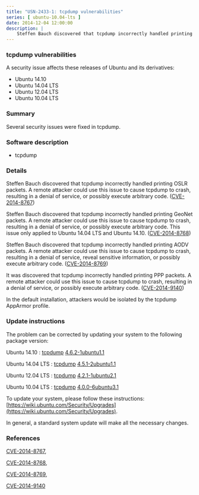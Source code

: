 ```yaml
---
title: "USN-2433-1: tcpdump vulnerabilities"
series: [ ubuntu-10.04-lts ]
date: 2014-12-04 12:00:00
description: |
    Steffen Bauch discovered that tcpdump incorrectly handled printing OSLR packets. A remote attacker could use this issue to cause tcpdump to crash, resulting in a denial of service, or possibly execute arbitrary code. ([CVE-2014-8767](http://people.ubuntu.com/~ubuntu-security/cve/CVE-2014-8767))
--- 
```

 
### tcpdump vulnerabilities

A security issue affects these releases of Ubuntu and its derivatives:

* Ubuntu 14.10
* Ubuntu 14.04 LTS
* Ubuntu 12.04 LTS
* Ubuntu 10.04 LTS

### Summary

Several security issues were fixed in tcpdump. 

### Software description

* tcpdump 

### Details

Steffen Bauch discovered that tcpdump incorrectly handled printing OSLR packets. A remote attacker could use this issue to cause tcpdump to crash, resulting in a denial of service, or possibly execute arbitrary code. ([CVE-2014-8767](http://people.ubuntu.com/~ubuntu-security/cve/CVE-2014-8767))

Steffen Bauch discovered that tcpdump incorrectly handled printing GeoNet packets. A remote attacker could use this issue to cause tcpdump to crash, resulting in a denial of service, or possibly execute arbitrary code. This issue only applied to Ubuntu 14.04 LTS and Ubuntu 14.10. ([CVE-2014-8768](http://people.ubuntu.com/~ubuntu-security/cve/CVE-2014-8768))

Steffen Bauch discovered that tcpdump incorrectly handled printing AODV packets. A remote attacker could use this issue to cause tcpdump to crash, resulting in a denial of service, reveal sensitive information, or possibly execute arbitrary code. ([CVE-2014-8769](http://people.ubuntu.com/~ubuntu-security/cve/CVE-2014-8769))

It was discovered that tcpdump incorrectly handled printing PPP packets. A remote attacker could use this issue to cause tcpdump to crash, resulting in a denial of service, or possibly execute arbitrary code. ([CVE-2014-9140](http://people.ubuntu.com/~ubuntu-security/cve/CVE-2014-9140))

In the default installation, attackers would be isolated by the tcpdump AppArmor profile. 

### Update instructions

The problem can be corrected by updating your system to the following package version:

Ubuntu 14.10
 : [tcpdump](https://launchpad.net/ubuntu/+source/tcpdump) <span> [4.6.2-1ubuntu1.1](https://launchpad.net/ubuntu/+source/tcpdump/4.6.2-1ubuntu1.1) </span> 

Ubuntu 14.04 LTS
 : [tcpdump](https://launchpad.net/ubuntu/+source/tcpdump) <span> [4.5.1-2ubuntu1.1](https://launchpad.net/ubuntu/+source/tcpdump/4.5.1-2ubuntu1.1) </span> 

Ubuntu 12.04 LTS
 : [tcpdump](https://launchpad.net/ubuntu/+source/tcpdump) <span> [4.2.1-1ubuntu2.1](https://launchpad.net/ubuntu/+source/tcpdump/4.2.1-1ubuntu2.1) </span> 

Ubuntu 10.04 LTS
 : [tcpdump](https://launchpad.net/ubuntu/+source/tcpdump) <span> [4.0.0-6ubuntu3.1](https://launchpad.net/ubuntu/+source/tcpdump/4.0.0-6ubuntu3.1) </span> 

To update your system, please follow these instructions: [https://wiki.ubuntu.com/Security/Upgrades](https://wiki.ubuntu.com/Security/Upgrades).

In general, a standard system update will make all the necessary changes. 

### References

 [CVE-2014-8767](http://people.ubuntu.com/~ubuntu-security/cve/CVE-2014-8767), 

 [CVE-2014-8768](http://people.ubuntu.com/~ubuntu-security/cve/CVE-2014-8768), 

 [CVE-2014-8769](http://people.ubuntu.com/~ubuntu-security/cve/CVE-2014-8769), 

 [CVE-2014-9140](http://people.ubuntu.com/~ubuntu-security/cve/CVE-2014-9140)
 
